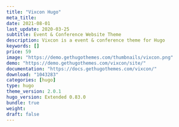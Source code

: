 ```yaml
---
title: "Vixcon Hugo"
meta_title:
date: 2021-08-01
last_update: 2020-03-25
subtitle: Event & Conference Website Theme
description: Vixcon is a event & conference theme for Hugo
keywords: []
price: 59
image: "https://demo.gethugothemes.com/thumbnails/vixcon.png"
demo: "https://demo.gethugothemes.com/vixcon/site/"
documentation: "https://docs.gethugothemes.com/vixcon/"
download: "1043283"
categories: [hugo]
type: hugo
theme_version: 2.0.1
hugo_version: Extended 0.83.0
bundle: true
weight:
draft: false
---
```

